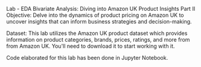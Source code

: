 Lab - EDA Bivariate Analysis: Diving into Amazon UK Product Insights Part II
Objective: Delve into the dynamics of product pricing on Amazon UK to uncover insights that can inform business strategies and decision-making.

Dataset: This lab utilizes the Amazon UK product dataset which provides information on product categories, brands, prices, ratings, and more from from Amazon UK. You'll need to download it to start working with it.

Code elaborated for this lab has been done in Jupyter Notebook.

